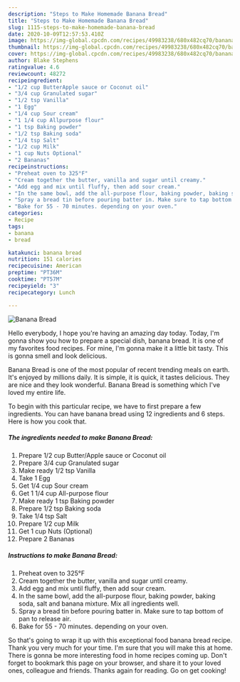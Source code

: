 ```yaml
---
description: "Steps to Make Homemade Banana Bread"
title: "Steps to Make Homemade Banana Bread"
slug: 1115-steps-to-make-homemade-banana-bread
date: 2020-10-09T12:57:53.410Z
image: https://img-global.cpcdn.com/recipes/49983238/680x482cq70/banana-bread-recipe-main-photo.jpg
thumbnail: https://img-global.cpcdn.com/recipes/49983238/680x482cq70/banana-bread-recipe-main-photo.jpg
cover: https://img-global.cpcdn.com/recipes/49983238/680x482cq70/banana-bread-recipe-main-photo.jpg
author: Blake Stephens
ratingvalue: 4.6
reviewcount: 48272
recipeingredient:
- "1/2 cup ButterApple sauce or Coconut oil"
- "3/4 cup Granulated sugar"
- "1/2 tsp Vanilla"
- "1 Egg"
- "1/4 cup Sour cream"
- "1 1/4 cup Allpurpose flour"
- "1 tsp Baking powder"
- "1/2 tsp Baking soda"
- "1/4 tsp Salt"
- "1/2 cup Milk"
- "1 cup Nuts Optional"
- "2 Bananas"
recipeinstructions:
- "Preheat oven to 325°F"
- "Cream together the butter, vanilla and sugar until creamy."
- "Add egg and mix until fluffy, then add sour cream."
- "In the same bowl, add the all-purpose flour, baking powder, baking soda, salt and banana mixture. Mix all ingredients well."
- "Spray a bread tin before pouring batter in. Make sure to tap bottom of pan to release air."
- "Bake for 55 - 70 minutes. depending on your oven."
categories:
- Recipe
tags:
- banana
- bread

katakunci: banana bread 
nutrition: 151 calories
recipecuisine: American
preptime: "PT36M"
cooktime: "PT57M"
recipeyield: "3"
recipecategory: Lunch

---
```



![Banana Bread](https://img-global.cpcdn.com/recipes/49983238/680x482cq70/banana-bread-recipe-main-photo.jpg)

Hello everybody, I hope you're having an amazing day today. Today, I'm gonna show you how to prepare a special dish, banana bread. It is one of my favorites food recipes. For mine, I'm gonna make it a little bit tasty. This is gonna smell and look delicious.



Banana Bread is one of the most popular of recent trending meals on earth. It's enjoyed by millions daily. It is simple, it is quick, it tastes delicious. They are nice and they look wonderful. Banana Bread is something which I've loved my entire life.


To begin with this particular recipe, we have to first prepare a few ingredients. You can have banana bread using 12 ingredients and 6 steps. Here is how you cook that.

<!--inarticleads1-->

##### The ingredients needed to make Banana Bread:

1. Prepare 1/2 cup Butter/Apple sauce or Coconut oil
1. Prepare 3/4 cup Granulated sugar
1. Make ready 1/2 tsp Vanilla
1. Take 1 Egg
1. Get 1/4 cup Sour cream
1. Get 1 1/4 cup All-purpose flour
1. Make ready 1 tsp Baking powder
1. Prepare 1/2 tsp Baking soda
1. Take 1/4 tsp Salt
1. Prepare 1/2 cup Milk
1. Get 1 cup Nuts (Optional)
1. Prepare 2 Bananas




<!--inarticleads2-->

##### Instructions to make Banana Bread:

1. Preheat oven to 325°F
1. Cream together the butter, vanilla and sugar until creamy.
1. Add egg and mix until fluffy, then add sour cream.
1. In the same bowl, add the all-purpose flour, baking powder, baking soda, salt and banana mixture. Mix all ingredients well.
1. Spray a bread tin before pouring batter in. Make sure to tap bottom of pan to release air.
1. Bake for 55 - 70 minutes. depending on your oven.




So that's going to wrap it up with this exceptional food banana bread recipe. Thank you very much for your time. I'm sure that you will make this at home. There is gonna be more interesting food in home recipes coming up. Don't forget to bookmark this page on your browser, and share it to your loved ones, colleague and friends. Thanks again for reading. Go on get cooking!

